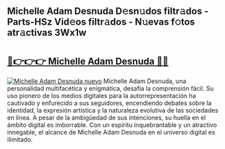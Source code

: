 ## Michelle Adam Desnuda D𝚎sn𝚞dos filtr𝚊dos - Parts-HSz Vid𝚎os filtr𝚊dos - N𝚞evas f𝚘tos atr𝚊ctivas 3Wx1w

# <h2><a href="http://mb7asqy.tromn.icu/?c=Michelle+Adam+Desnuda">🔗👉👉👉 Michelle Adam Desnuda 🔗🔗</a></h2>

[![Michelle Adam Desnuda nuevo](https://i.imgur.com/pEAQMta.gif)](http://mb7asqy.tromn.icu/?c=Michelle+Adam+Desnuda)
Michelle Adam Desnuda, una personalidad multifacética y enigmática, desafía la comprensión fácil. Su uso pionero de los medios digitales para la autorrepresentación ha cautivado y enfurecido a sus seguidores, encendiendo debates sobre la identidad, la expresión artística y la naturaleza evolutiva de las sociedades en línea. A pesar de la ambigüedad de sus intenciones, su huella en el ámbito digital es imborrable. Con un espíritu inquebrantable y un atractivo innegable, el alcance de Michelle Adam Desnuda en el universo digital es ilimitado.
